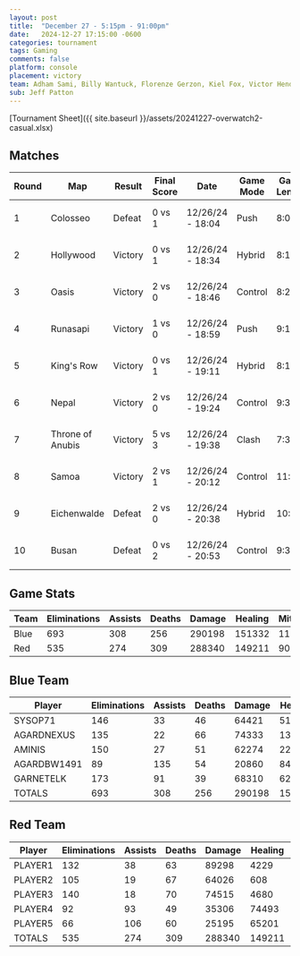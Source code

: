 ```yaml
---
layout: post
title:  "December 27 - 5:15pm - 91:00pm"
date:   2024-12-27 17:15:00 -0600
categories: tournament
tags: Gaming
comments: false
platform: console
placement: victory
team: Adham Sami, Billy Wantuck, Florenze Gerzon, Kiel Fox, Victor Henderson
sub: Jeff Patton
---
```

[Tournament Sheet]({{ site.baseurl }}/assets/20241227-overwatch2-casual.xlsx)

## Matches

| Round | Map                 | Result   | Final Score | Date               | Game Mode   | Game Length | Scorecard |
|-------|---------------------|----------|-------------|--------------------|-------------|-------------|-----------|
| 1     | Colosseo            | Defeat   | 0 vs 1      | 12/26/24 - 18:04   | Push        | 8:08        | [Match 1](<https://prdwebappstorage.blob.core.windows.net/sysop71/20241227/Overwatch> 2-2024_12_27-00-16-46.png) |
| 2     | Hollywood           | Victory  | 0 vs 1      | 12/26/24 - 18:34   | Hybrid      | 8:18        | [Match 2](<https://prdwebappstorage.blob.core.windows.net/sysop71/20241227/Overwatch> 2-2024_12_27-00-35-01.png) |
| 3     | Oasis               | Victory  | 2 vs 0      | 12/26/24 - 18:46   | Control     | 8:21        | [Match 3](<https://prdwebappstorage.blob.core.windows.net/sysop71/20241227/Overwatch> 2-2024_12_27-00-47-01.png) |
| 4     | Runasapi            | Victory  | 1 vs 0      | 12/26/24 - 18:59   | Push        | 9:10        | [Match 4](<https://prdwebappstorage.blob.core.windows.net/sysop71/20241227/Overwatch> 2-2024_12_27-01-00-21.png) |
| 5     | King's Row          | Victory  | 0 vs 1      | 12/26/24 - 19:11   | Hybrid      | 8:18        | [Match 5](<https://prdwebappstorage.blob.core.windows.net/sysop71/20241227/Overwatch> 2-2024_12_27-01-11-48.png) |
| 6     | Nepal               | Victory  | 2 vs 0      | 12/26/24 - 19:24   | Control     | 9:39        | [Match 6](<https://prdwebappstorage.blob.core.windows.net/sysop71/20241227/Overwatch> 2-2024_12_27-01-25-03.png) |
| 7     | Throne of Anubis    | Victory  | 5 vs 3      | 12/26/24 - 19:38   | Clash       | 7:30        | [Match 7](<https://prdwebappstorage.blob.core.windows.net/sysop71/20241227/Overwatch> 2-2024_12_27-01-39-30.png) |
| 8     | Samoa               | Victory  | 2 vs 1      | 12/26/24 - 20:12   | Control     | 11:18       | [Match 8](<https://prdwebappstorage.blob.core.windows.net/sysop71/20241227/Overwatch> 2-2024_12_27-02-12-49.png) |
| 9     | Eichenwalde         | Defeat   | 2 vs 0      | 12/26/24 - 20:38   | Hybrid      | 10:00       | [Match 9](<https://prdwebappstorage.blob.core.windows.net/sysop71/20241227/Overwatch> 2-2024_12_27-02-38-30.png) |
| 10    | Busan               | Defeat   | 0 vs 2      | 12/26/24 - 20:53   | Control     | 9:36        | [Match 10](<https://prdwebappstorage.blob.core.windows.net/sysop71/20241227/Overwatch> 2-2024_12_27-02-53-49.png) |

## Game Stats

| Team | Eliminations | Assists | Deaths | Damage | Healing | Mitigation |
|------|--------------|---------|--------|--------|---------|------------|
| Blue | 693          | 308     | 256    | 290198 | 151332  | 111088     |
| Red  | 535          | 274     | 309    | 288340 | 149211  | 90002      |

## Blue Team

| Player        | Eliminations | Assists | Deaths | Damage | Healing | Mitigation |
|---------------|--------------|---------|--------|--------|---------|------------|
| SYSOP71       | 146          | 33      | 46     | 64421  | 512     | 100641     |
| AGARDNEXUS    | 135          | 22      | 66     | 74333  | 1339    | 3489       |
| AMINIS        | 150          | 27      | 51     | 62274  | 2255    | 1362       |
| AGARDBW1491   | 89           | 135     | 54     | 20860  | 84416   | 0          |
| GARNETELK     | 173          | 91      | 39     | 68310  | 62810   | 5596       |
| TOTALS        | 693          | 308     | 256    | 290198 | 151332  | 111088     |

## Red Team

| Player   | Eliminations | Assists | Deaths | Damage | Healing | Mitigation |
|----------|--------------|---------|--------|--------|---------|------------|
| PLAYER1  | 132          | 38      | 63     | 89298  | 4229    | 74982      |
| PLAYER2  | 105          | 19      | 67     | 64026  | 608     | 1722       |
| PLAYER3  | 140          | 18      | 70     | 74515  | 4680    | 7751       |
| PLAYER4  | 92           | 93      | 49     | 35306  | 74493   | 1667       |
| PLAYER5  | 66           | 106     | 60     | 25195  | 65201   | 3880       |
| TOTALS   | 535          | 274     | 309    | 288340 | 149211  | 90002      |
